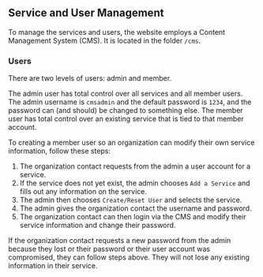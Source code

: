 ## Service and User Management

To manage the services and users, the website employs a Content Management System (CMS). It is located in the folder `/cms`.

### Users

There are two levels of users: admin and member.

The admin user has total control over all services and all member users. The admin username is `cmsadmin` and the default password is `1234`, and the password can (and should) be changed to something else. The member user has total control over an existing service that is tied to that member account.

To creating a member user so an organization can modify their own service information, follow these steps:

1. The organization contact requests from the admin a user account for a service.
1. If the service does not yet exist, the admin chooses `Add a Service` and fills out any information on the service.
1. The admin then chooses `Create/Reset User` and selects the service.
1. The admin gives the organization contact the username and password.
1. The organization contact can then login via the CMS and modify their service information and change their password.

If the organization contact requests a new password from the admin because they lost or their password or their user account was compromised, they can follow steps above. They will not lose any existing information in their service.

